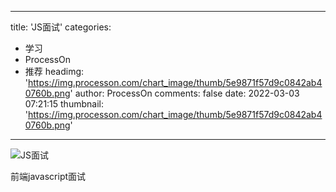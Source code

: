 
---
title: 'JS面试'
categories: 
 - 学习
 - ProcessOn
 - 推荐
headimg: 'https://img.processon.com/chart_image/thumb/5e9871f57d9c0842ab40760b.png'
author: ProcessOn
comments: false
date: 2022-03-03 07:21:15
thumbnail: 'https://img.processon.com/chart_image/thumb/5e9871f57d9c0842ab40760b.png'
---

<div>   
<img class="thumb" alt="JS面试" src="https://img.processon.com/chart_image/thumb/5e9871f57d9c0842ab40760b.png" referrerpolicy="no-referrer">
<p>前端javascript面试</p>  
</div>
            